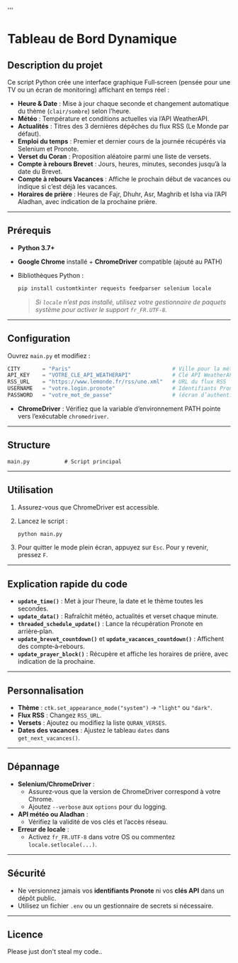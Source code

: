 '''
# Tableau de Bord Dynamique

## Description du projet

Ce script Python crée une interface graphique Full‑screen (pensée pour une TV ou un écran de monitoring) affichant en temps réel :

- **Heure & Date** : Mise à jour chaque seconde et changement automatique du thème (`clair/sombre`) selon l’heure.  
- **Météo** : Température et conditions actuelles via l’API WeatherAPI.  
- **Actualités** : Titres des 3 dernières dépêches du flux RSS (Le Monde par défaut).  
- **Emploi du temps** : Premier et dernier cours de la journée récupérés via Selenium et Pronote.  
- **Verset du Coran** : Proposition aléatoire parmi une liste de versets.  
- **Compte à rebours Brevet** : Jours, heures, minutes, secondes jusqu’à la date du Brevet.  
- **Compte à rebours Vacances** : Affiche le prochain début de vacances ou indique si c’est déjà les vacances.  
- **Horaires de prière** : Heures de Fajr, Dhuhr, Asr, Maghrib et Isha via l’API Aladhan, avec indication de la prochaine prière.

---

## Prérequis

- **Python 3.7+**  
- **Google Chrome** installé + **ChromeDriver** compatible (ajouté au PATH)  
- Bibliothèques Python :

  ```bash
  pip install customtkinter requests feedparser selenium locale
  ```

  > _Si `locale` n’est pas installé, utilisez votre gestionnaire de paquets système pour activer le support `fr_FR.UTF-8`._

---

## Configuration

Ouvrez `main.py` et modifiez :

```python
CITY       = "Paris"                                # Ville pour la météo
API_KEY    = "VOTRE_CLE_API_WEATHERAPI"             # Clé API WeatherAPI
RSS_URL    = "https://www.lemonde.fr/rss/une.xml"   # URL du flux RSS
USERNAME   = "votre.login.pronote"                  # Identifiants Pronote
PASSWORD   = "votre_mot_de_passe"                   # (écran d’authentification)
```

- **ChromeDriver** : Vérifiez que la variable d’environnement PATH pointe vers l’exécutable `chromedriver`.

---

## Structure

```
main.py           # Script principal
```

---

## Utilisation

1. Assurez-vous que ChromeDriver est accessible.  
2. Lancez le script :

   ```bash
   python main.py
   ```

3. Pour quitter le mode plein écran, appuyez sur `Esc`. Pour y revenir, pressez `F`.

---

## Explication rapide du code

- **`update_time()`** : Met à jour l’heure, la date et le thème toutes les secondes.  
- **`update_data()`** : Rafraîchit météo, actualités et verset chaque minute.  
- **`threaded_schedule_update()`** : Lance la récupération Pronote en arrière‑plan.  
- **`update_brevet_countdown()`** et **`update_vacances_countdown()`** : Affichent des compte‑à‑rebours.  
- **`update_prayer_block()`** : Récupère et affiche les horaires de prière, avec indication de la prochaine.

---

## Personnalisation

- **Thème** : `ctk.set_appearance_mode("system")` → `"light"` ou `"dark"`.  
- **Flux RSS** : Changez `RSS_URL`.  
- **Versets** : Ajoutez ou modifiez la liste `QURAN_VERSES`.  
- **Dates des vacances** : Ajustez le tableau `dates` dans `get_next_vacances()`.

---

## Dépannage

- **Selenium/ChromeDriver** :  
  - Assurez‑vous que la version de ChromeDriver correspond à votre Chrome.  
  - Ajoutez `--verbose` aux `options` pour du logging.
- **API météo ou Aladhan** :  
  - Vérifiez la validité de vos clés et l’accès réseau.
- **Erreur de locale** :  
  - Activez `fr_FR.UTF-8` dans votre OS ou commentez `locale.setlocale(...)`.

---

## Sécurité

- Ne versionnez jamais vos **identifiants Pronote** ni vos **clés API** dans un dépôt public.  
- Utilisez un fichier `.env` ou un gestionnaire de secrets si nécessaire.

---

## Licence

Please just don't steal my code..
